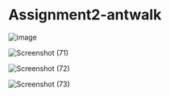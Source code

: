 # Assignment2-antwalk

![image](https://user-images.githubusercontent.com/56465452/213888710-4edc92fc-6603-4fb0-aea0-78c82223e1a3.png)

![Screenshot (71)](https://user-images.githubusercontent.com/56465452/213889178-a8cee63a-13f7-48d0-a142-a78ed787ad5f.png)

![Screenshot (72)](https://user-images.githubusercontent.com/56465452/213889182-8b3e9fa9-0aa7-4764-b46f-f1fceeae648c.png)

![Screenshot (73)](https://user-images.githubusercontent.com/56465452/213889189-3a0e03c4-6e38-428c-aa73-2d99c2be0220.png)
